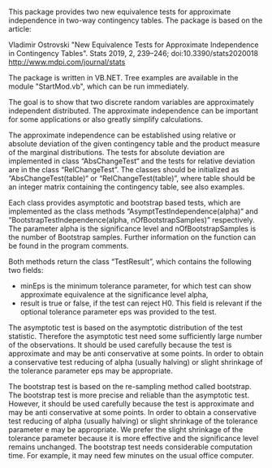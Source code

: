 ﻿
This package provides two new equivalence tests for approximate independence in two-way contingency tables.
The package is based on the article:

Vladimir Ostrovski "New Equivalence Tests for Approximate Independence in Contingency Tables".
Stats 2019, 2, 239–246; doi:10.3390/stats2020018
http://www.mdpi.com/journal/stats

The package is written in VB.NET. Tree examples are available in the module "StartMod.vb", which can be run immediately.

The goal is to show that two discrete random variables are approximately independent distributed. 
The approximate independence can be important for some applications or also greatly simplify calculations. 

The approximate independence can be established  using relative or absolute deviation of the given contingency table
and the product measure of the marginal distributions.
The tests for absolute deviation are implemented in class “AbsChangeTest“ 
and the tests for relative deviation are in the class “RelChangeTest”. 
The classes should be initialized  as “AbsChangeTest(table)“ or “RelChangeTest(table)”,
where table should be an integer matrix containing the contingency table, see also examples. 

Each class provides asymptotic and  bootstrap based tests, 
which are implemented as the class methods “AsymptTestIndependence(alpha)“ and “BootstrapTestIndependence(alpha, nOfBootstrapSamples)” respectively. 
The parameter alpha is the significance level and nOfBootstrapSamples is the number of Bootstrap samples. 
Further information on the function can be found in the program comments. 

Both methods return the class  “TestResult”, which contains the following two fields:
- minEps is the minimum tolerance parameter, for which test can show approximate equivalence at the significance level alpha,
- result is true or false, if the test can reject H0. This field is relevant if the optional tolerance parameter eps was provided to the test.

The asymptotic test is based on the asymptotic distribution of the test statistic. 
Therefore the asymptotic test need some sufficiently large number of the observations. 
It should be used carefully because the test is approximate and may be anti conservative at some points. 
In order to obtain a conservative test reducing of alpha  (usually halving) or 
slight shrinkage of the tolerance parameter eps may be appropriate. 

The bootstrap test is based on the re-sampling method called bootstrap. 
The bootstrap test is more precise and reliable than the asymptotic test. 
However, it should be used carefully because the test is approximate and may be anti conservative at some points. 
In order to obtain a conservative test reducing of alpha  (usually halving) or 
slight shrinkage of the tolerance parameter e may be appropriate. 
We prefer the slight shrinkage of the tolerance parameter 
because it is more effective and the significance level remains unchanged. 
The bootstrap test needs considerable computation time. For example, it may need few minutes on the usual office computer.
